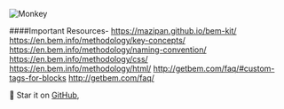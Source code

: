 
![Monkey](//i.imgur.com/PnbINJ6.gif)

####Important Resources-
https://mazipan.github.io/bem-kit/
https://en.bem.info/methodology/key-concepts/
https://en.bem.info/methodology/naming-convention/
https://en.bem.info/methodology/css/
https://en.bem.info/methodology/html/
http://getbem.com/faq/#custom-tags-for-blocks
http://getbem.com/faq/


🌟 Star it on [GitHub](//https://github.com/niteshp27/gatsby-BEM-CSS-Slides),  